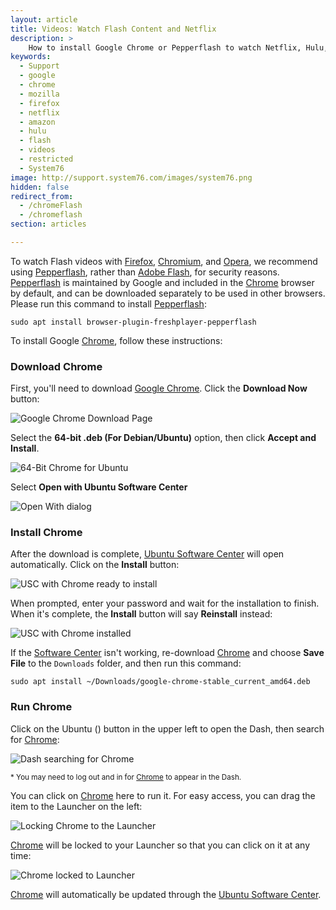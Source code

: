 ```yaml
---
layout: article
title: Videos: Watch Flash Content and Netflix
description: >
    How to install Google Chrome or Pepperflash to watch Netflix, Hulu, and other Flash Videos.
keywords:
  - Support
  - google
  - chrome
  - mozilla
  - firefox
  - netflix
  - amazon
  - hulu
  - flash
  - videos
  - restricted
  - System76
image: http://support.system76.com/images/system76.png
hidden: false
redirect_from:
  - /chromeFlash
  - /chromeflash
section: articles

---
```


To watch Flash videos with <u>Firefox</u>, <u>Chromium</u>, and <u>Opera</u>, we recommend using <u>Pepperflash</u>, rather than <u>Adobe Flash</u>, for security reasons.  <u>Pepperflash</u> is maintained by Google and included in the <u>Chrome</u> browser by default, and can be downloaded separately to be used in other browsers.  Please run this command to install <u>Pepperflash</u>:

```
sudo apt install browser-plugin-freshplayer-pepperflash
```

To install Google <u>Chrome</u>, follow these instructions:

### Download Chrome

First, you'll need to download [Google Chrome](https://www.google.com/chrome/). Click the **Download Now** button:

![Google Chrome Download Page](/images/flash/step1.png)

Select the **64-bit .deb (For Debian/Ubuntu)** option, then click **Accept and Install**.

![64-Bit Chrome for Ubuntu](/images/flash/step2.png)

Select **Open with Ubuntu Software Center**

![Open With dialog](/images/flash/step3.png)

### Install Chrome

After the download is complete, <u>Ubuntu Software Center</u> will open automatically. Click on the **Install** button:

![USC with Chrome ready to install](/images/flash/step4.png)

When prompted, enter your password and wait for the installation to finish. When it's complete, the **Install** button will say **Reinstall** instead:

![USC with Chrome installed](/images/flash/step5.png)

If the <u>Software Center</u> isn't working, re-download <u>Chrome</u> and choose **Save File** to the `Downloads` folder, and then run this command:

```
sudo apt install ~/Downloads/google-chrome-stable_current_amd64.deb
```

### Run Chrome

Click on the Ubuntu (<i class="fl-ubuntu"></i>) button in the upper left to open the Dash, then search for <u>Chrome</u>:

![Dash searching for Chrome](/images/flash/step6.png)

<small>* You may need to log out and in for <u>Chrome</u> to appear in the Dash.</small>

You can click on <u>Chrome</u> here to run it. For easy access, you can drag the item to the Launcher on the left:

![Locking Chrome to the Launcher](/images/flash/step7.png)

<u>Chrome</u> will be locked to your Launcher so that you can click on it at any time:

![Chrome locked to Launcher](/images/flash/step8.png)

<u>Chrome</u> will automatically be updated through the <u>Ubuntu Software Center</u>.
